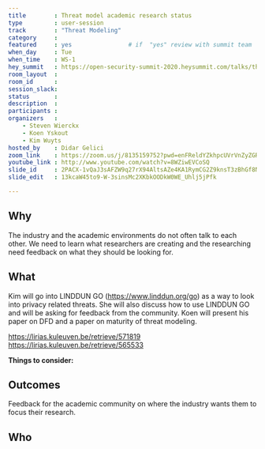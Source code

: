 ```yaml
---
title        : Threat model academic research status
type         : user-session
track        : "Threat Modeling"
category     :
featured     : yes                # if  "yes" review with summit team
when_day     : Tue
when_time    : WS-1
hey_summit   : https://open-security-summit-2020.heysummit.com/talks/threat-model-academic-research-status/
room_layout  :
room_id      : 
session_slack: 
status       : 
description  : 
participants :
organizers   :
    - Steven Wierckx
    - Koen Yskout
    - Kim Wuyts
hosted_by    : Didar Gelici
zoom_link    : https://zoom.us/j/8135159752?pwd=enFReldYZkhpcUVrVnZyZGRoaXI1Zz09
youtube_link : http://www.youtube.com/watch?v=8WZiwEVCoSQ
slide_id     : 2PACX-1vQaJ3sAFZW9q27rX94AltsAZe4KA1RymCG2Z9knsT3zBhGf8NB7R7YIXMqxhftMceZSO0tq8J9ilN5m
slide_edit   : 13kcaW45to9-W-3sinsMc2XKbkOODkW0WE_Uhlj5jPfk

---
```


## Why
The industry and the academic environments do not often talk to each other. We need to learn what researchers are creating and the researching need feedback on what they should be looking for.

## What
Kim will go into LINDDUN GO (https://www.linddun.org/go) as a way to look into privacy related threats. She will also discuss how to use LINDDUN GO and will be asking for feedback from the community. 
Koen will present his paper on DFD and a paper on maturity of threat modeling.

https://lirias.kuleuven.be/retrieve/571819
https://lirias.kuleuven.be/retrieve/565533


**Things to consider:**



## Outcomes
Feedback for the academic community on where the industry wants them to focus their research.

## Who

